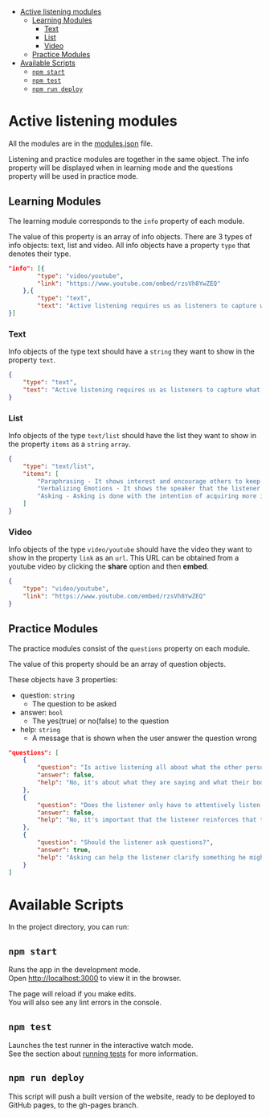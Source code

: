 - [Active listening modules](#active-listening-modules)
  - [Learning Modules](#learning-modules)
    - [Text](#text)
    - [List](#list)
    - [Video](#video)
  - [Practice Modules](#practice-modules)
- [Available Scripts](#available-scripts)
  - [`npm start`](#npm-start)
  - [`npm test`](#npm-test)
  - [`npm run deploy`](#npm-run-deploy)

# Active listening modules

All the modules are in the [modules.json](src/modules.json) file.

Listening and practice modules are together in the same object. The info property will be displayed when in learning mode and the questions property will be used in practice mode.

## Learning Modules

The learning module corresponds to the `info` property of each module.

The value of this property is an array of info objects. There are 3 types of info objects: text, list and video. All info objects have a property `type` that denotes their type.

```json
"info": [{
        "type": "video/youtube",
        "link": "https://www.youtube.com/embed/rzsVh8YwZEQ"
    },{
        "type": "text",
        "text": "Active listening requires us as listeners to capture what the sender is communicating from the sender's point of view through verbal and non-verbal cues.​ More than that, we must convey to the sender that we are seeing things from the sender's point of view.​ We can never be sure to understand another person completely or in detail. Therefore, it is essential in active listening that the listener frequently and continuously validates the accuracy of understanding in order to keep distortion and misunderstandings at a minimum."
}]
```

### Text

Info objects of the type text should have a `string` they want to show in the property `text`.

```json
{
    "type": "text",
    "text": "Active listening requires us as listeners to capture what the sender is communicating from the sender's point of view through verbal and non-verbal cues.​ More than that, we must convey to the sender that we are seeing things from the sender's point of view.​ We can never be sure to understand another person completely or in detail. Therefore, it is essential in active listening that the listener frequently and continuously validates the accuracy of understanding in order to keep distortion and misunderstandings at a minimum."
}
```

### List

Info objects of the type `text/list` should have the list they want to show in the property `items` as a `string` `array`.

```json
{
    "type": "text/list",
    "items": [
        "Paraphrasing - It shows interest and encourage others to keep talking. It consists in restating the information spoken with the listern's own words.",
        "Verbalizing Emotions - It shows the speaker that the listener understands his or her feelings and helps build empathy.",
        "Asking - Asking is done with the intention of acquiring more information, which will make the speaker think the listener is invested in the conversation."
    ]
}
```

### Video

Info objects of the type `video/youtube` should have the video they want to show in the property `link` as an `url`. This URL can be obtained from a youtube video by clicking the **share** option and then **embed**.

```json
{
    "type": "video/youtube",
    "link": "https://www.youtube.com/embed/rzsVh8YwZEQ"
}
```

## Practice Modules

The practice modules consist of the `questions` property on each module.

The value of this property should be an array of question objects.

These objects have 3 properties: 
- question: `string`
  - The question to be asked
- answer: `bool`
  - The yes(true) or no(false) to the question
- help: `string`
  - A message that is shown when the user answer the question wrong 

```json
"questions": [
    {
        "question": "Is active listening all about what the other person is saying?",
        "answer": false,
        "help": "No, it's about what they are saying and what their body language is showing."
    },
    {
        "question": "Does the listener only have to attentively listen and read the speaker's body language?",
        "answer": false,
        "help": "No, it's important that the listener reinforces that they are listening, for example, through paraphrasing.​"
    },
    {
        "question": "Should the listener ask questions?",
        "answer": true,
        "help": "Asking can help the listener clarify something he might have misunderstood and it also shows the speaker that the listener is interested in and understanding what he is saying."
    }
]
```

# Available Scripts

In the project directory, you can run:

## `npm start`

Runs the app in the development mode.\
Open [http://localhost:3000](http://localhost:3000) to view it in the browser.

The page will reload if you make edits.\
You will also see any lint errors in the console.

## `npm test`

Launches the test runner in the interactive watch mode.\
See the section about [running tests](https://facebook.github.io/create-react-app/docs/running-tests) for more information.

## `npm run deploy`

This script will push a built version of the website, ready to be deployed to GitHub pages, to the gh-pages branch.